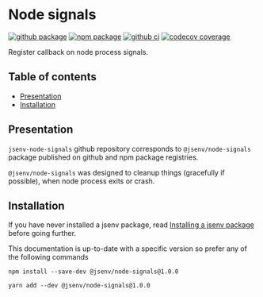 # Node signals

[![github package](https://img.shields.io/github/package-json/v/jsenv/jsenv-node-signals.svg?logo=github&label=package)](https://github.com/jsenv/jsenv-node-signals/packages)
[![npm package](https://img.shields.io/npm/v/@jsenv/node-signals.svg?logo=npm&label=package)](https://www.npmjs.com/package/@jsenv/node-signals)
[![github ci](https://github.com/jsenv/jsenv-node-signals/workflows/ci/badge.svg)](https://github.com/jsenv/jsenv-node-signals/actions?workflow=ci)
[![codecov coverage](https://codecov.io/gh/jsenv/jsenv-node-signals/branch/master/graph/badge.svg)](https://codecov.io/gh/jsenv/jsenv-node-signals)

Register callback on node process signals.

## Table of contents

- [Presentation](#Presentation)
- [Installation](#installation)

## Presentation

`jsenv-node-signals` github repository corresponds to `@jsenv/node-signals` package published on github and npm package registries.

`@jsenv/node-signals` was designed to cleanup things (gracefully if possible), when node process exits or crash.

## Installation

If you have never installed a jsenv package, read [Installing a jsenv package](https://github.com/jsenv/jsenv-core/blob/master/docs/installing-jsenv-package.md#installing-a-jsenv-package) before going further.

This documentation is up-to-date with a specific version so prefer any of the following commands

```console
npm install --save-dev @jsenv/node-signals@1.0.0
```

```console
yarn add --dev @jsenv/node-signals@1.0.0
```
